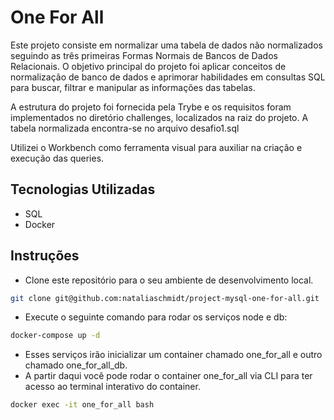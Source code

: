 # One For All

Este projeto consiste em normalizar uma tabela de dados não normalizados seguindo as três primeiras Formas Normais de Bancos de Dados Relacionais.
O objetivo principal do projeto foi aplicar conceitos de normalização de banco de dados e aprimorar habilidades em consultas SQL para buscar, filtrar e manipular as informações das tabelas.

A estrutura do projeto foi fornecida pela Trybe e os requisitos foram implementados no diretório challenges, localizados na raiz do projeto. A tabela normalizada encontra-se no arquivo desafio1.sql

Utilizei o Workbench como ferramenta visual para auxiliar na criação e execução das queries.

## Tecnologias Utilizadas

- SQL
- Docker

## Instruções

- Clone este repositório para o seu ambiente de desenvolvimento local.

```bash
git clone git@github.com:nataliaschmidt/project-mysql-one-for-all.git
```

- Execute o seguinte comando para rodar os serviços node e db:
```bash
docker-compose up -d
```
- Esses serviços irão inicializar um container chamado one_for_all e outro chamado one_for_all_db.
- A partir daqui você pode rodar o container one_for_all via CLI para ter acesso ao terminal interativo do container.
```bash
docker exec -it one_for_all bash
```